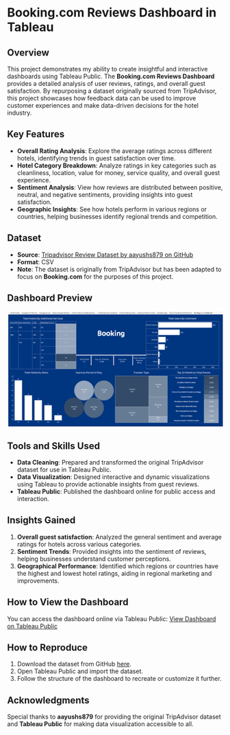 # Booking.com Reviews Dashboard in Tableau

## Overview
This project demonstrates my ability to create insightful and interactive dashboards using Tableau Public. The **Booking.com Reviews Dashboard** provides a detailed analysis of user reviews, ratings, and overall guest satisfaction. By repurposing a dataset originally sourced from TripAdvisor, this project showcases how feedback data can be used to improve customer experiences and make data-driven decisions for the hotel industry.

## Key Features
- **Overall Rating Analysis**: Explore the average ratings across different hotels, identifying trends in guest satisfaction over time.
- **Hotel Category Breakdown**: Analyze ratings in key categories such as cleanliness, location, value for money, service quality, and overall guest experience.
- **Sentiment Analysis**: View how reviews are distributed between positive, neutral, and negative sentiments, providing insights into guest satisfaction.
- **Geographic Insights**: See how hotels perform in various regions or countries, helping businesses identify regional trends and competition.

## Dataset
- **Source**: [Tripadvisor Review Dataset by aayushs879 on GitHub](https://github.com/aayushs879/Tripadvisor-Review-dataset)
- **Format**: CSV
- **Note**: The dataset is originally from TripAdvisor but has been adapted to focus on **Booking.com** for the purposes of this project.

## Dashboard Preview
![Booking.com Reviews Dashboard](https://github.com/messiyahughes/Booking.com-Reviews-Dashboard/blob/main/Booking%20com%20Dashboard.png)

## Tools and Skills Used
- **Data Cleaning**: Prepared and transformed the original TripAdvisor dataset for use in Tableau Public.
- **Data Visualization**: Designed interactive and dynamic visualizations using Tableau to provide actionable insights from guest reviews.
- **Tableau Public**: Published the dashboard online for public access and interaction.

## Insights Gained
1. **Overall guest satisfaction**: Analyzed the general sentiment and average ratings for hotels across various categories.
2. **Sentiment Trends**: Provided insights into the sentiment of reviews, helping businesses understand customer perceptions.
3. **Geographical Performance**: Identified which regions or countries have the highest and lowest hotel ratings, aiding in regional marketing and improvements.

## How to View the Dashboard
You can access the dashboard online via Tableau Public:
[View Dashboard on Tableau Public](https://public.tableau.com/app/profile/messiya.hughes/viz/Booking_comDashboard_17335184104720/Booking_comDashboard)

## How to Reproduce
1. Download the dataset from GitHub [here](https://github.com/aayushs879/Tripadvisor-Review-dataset).
2. Open Tableau Public and import the dataset.
3. Follow the structure of the dashboard to recreate or customize it further.

## Acknowledgments
Special thanks to **aayushs879** for providing the original TripAdvisor dataset and **Tableau Public** for making data visualization accessible to all.
